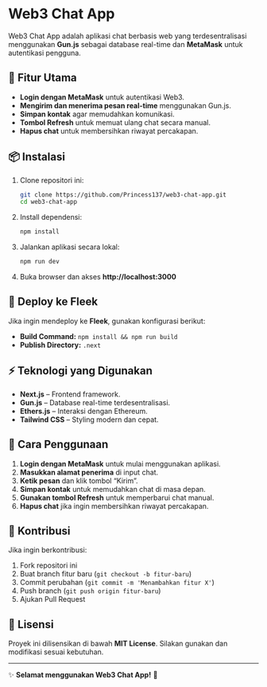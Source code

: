 # Web3 Chat App

Web3 Chat App adalah aplikasi chat berbasis web yang terdesentralisasi menggunakan **Gun.js** sebagai database real-time dan **MetaMask** untuk autentikasi pengguna.

## 🚀 Fitur Utama
- **Login dengan MetaMask** untuk autentikasi Web3.
- **Mengirim dan menerima pesan real-time** menggunakan Gun.js.
- **Simpan kontak** agar memudahkan komunikasi.
- **Tombol Refresh** untuk memuat ulang chat secara manual.
- **Hapus chat** untuk membersihkan riwayat percakapan.

## 📦 Instalasi
1. Clone repositori ini:
   ```sh
   git clone https://github.com/Princess137/web3-chat-app.git
   cd web3-chat-app
   ```
2. Install dependensi:
   ```sh
   npm install
   ```
3. Jalankan aplikasi secara lokal:
   ```sh
   npm run dev
   ```
4. Buka browser dan akses **http://localhost:3000**

## 🔧 Deploy ke Fleek
Jika ingin mendeploy ke **Fleek**, gunakan konfigurasi berikut:
- **Build Command:** `npm install && npm run build`
- **Publish Directory:** `.next`

## ⚡ Teknologi yang Digunakan
- **Next.js** – Frontend framework.
- **Gun.js** – Database real-time terdesentralisasi.
- **Ethers.js** – Interaksi dengan Ethereum.
- **Tailwind CSS** – Styling modern dan cepat.

## 🎯 Cara Penggunaan
1. **Login dengan MetaMask** untuk mulai menggunakan aplikasi.
2. **Masukkan alamat penerima** di input chat.
3. **Ketik pesan** dan klik tombol “Kirim”.
4. **Simpan kontak** untuk memudahkan chat di masa depan.
5. **Gunakan tombol Refresh** untuk memperbarui chat manual.
6. **Hapus chat** jika ingin membersihkan riwayat percakapan.

## 🤝 Kontribusi
Jika ingin berkontribusi:
1. Fork repositori ini
2. Buat branch fitur baru (`git checkout -b fitur-baru`)
3. Commit perubahan (`git commit -m 'Menambahkan fitur X'`)
4. Push branch (`git push origin fitur-baru`)
5. Ajukan Pull Request

## 📜 Lisensi
Proyek ini dilisensikan di bawah **MIT License**. Silakan gunakan dan modifikasi sesuai kebutuhan.

---
✨ **Selamat menggunakan Web3 Chat App!** 🚀

